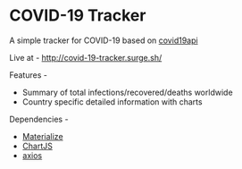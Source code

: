 # COVID-19 Tracker

A simple tracker for COVID-19 based on [covid19api](https://covid19api.com/)

Live at - http://covid-19-tracker.surge.sh/

Features - 
* Summary of total infections/recovered/deaths worldwide
* Country specific detailed information with charts

Dependencies -

* [Materialize](https://materializecss.com/)
* [ChartJS](https://www.chartjs.org/)
* [axios](https://github.com/axios/axios)

